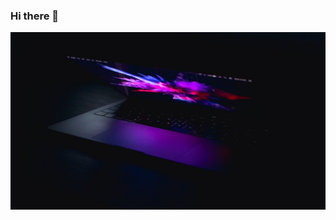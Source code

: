 ### Hi there 👋

<!--
**ExvigilareGemini/ExvigilareGemini** is a ✨ _special_ ✨ repository because its `README.md` (this file) appears on your GitHub profile.

Here are some ideas to get you started:

- 🔭 I’m currently working on ...
- 🌱 I’m currently learning ...
- 👯 I’m looking to collaborate on ...
- 🤔 I’m looking for help with ...
- 💬 Ask me about ...
- 📫 How to reach me: ...
- 😄 Pronouns: ...
- ⚡ Fun fact: ...
-->

![Cover](https://github.com/ExvigilareGemini/ExvigilareGemini/blob/main/img/pexels-photo-Nick-Demou.jpeg)
